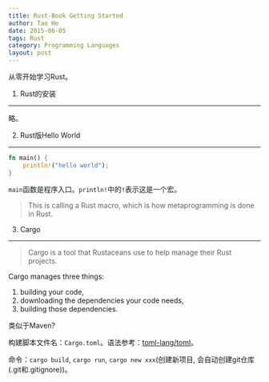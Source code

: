 ```yaml
---
title: Rust-Book Getting Started
author: Tao He
date: 2015-06-05
tags: Rust
category: Programming Languages
layout: post
---
```


从零开始学习Rust。

1. Rust的安装
--------------

略。

2. Rust版Hello World
--------------------

~~~rust
fn main() {
    println!("hello world");
}
~~~

`main`函数是程序入口。`println!`中的`!`表示这是一个宏。

> This is calling a Rust macro, which is how metaprogramming is done in Rust.

<!--more-->

3. Cargo
--------

> Cargo is a tool that Rustaceans use to help manage their Rust projects.

Cargo manages three things:
1. building your code,
2. downloading the dependencies your code needs,
3. building those dependencies.

类似于Maven?

构建脚本文件名：`Cargo.toml`。语法参考：[toml-lang/toml](https://github.com/toml-lang/toml)。

命令：`cargo build`, `cargo run`, `cargo new xxx`(创建新项目, 会自动创建git仓库(.git和.gitignore))。

